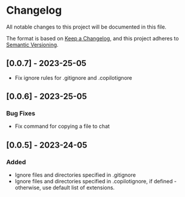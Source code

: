 # Changelog

All notable changes to this project will be documented in this file.

The format is based on [Keep a Changelog](https://keepachangelog.com/en/1.0.0/),
and this project adheres to [Semantic Versioning](https://semver.org/spec/v2.0.0.html).


## [0.0.7] - 2023-25-05

- Fix ignore rules for .gitignore and .copilotignore

## [0.0.6] - 2023-25-05

### Bug Fixes

- Fix command for copying a file to chat

## [0.0.5] - 2023-24-05

### Added

- Ignore files and directories specified in .gitignore
- Ignore files and directories specified in .copilotignore, if defined - otherwise, use default list of extensions.